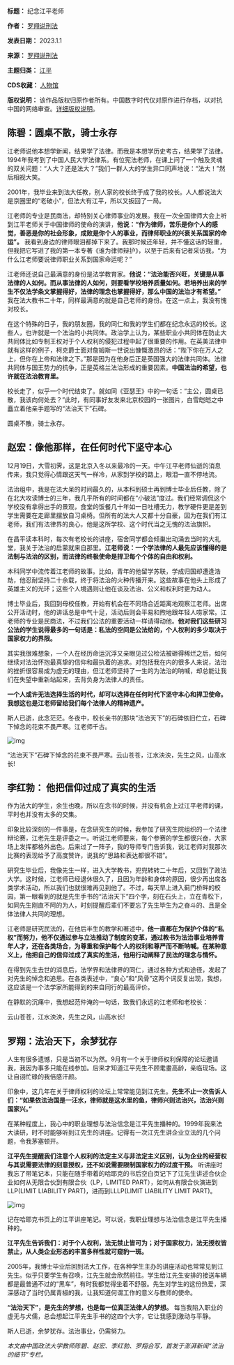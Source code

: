 

**标题：** 纪念江平老师  

**作者：** [罗翔说刑法](https://chinadigitaltimes.net/space/罗翔)  

**发表日期：** 2023.1.1  

**来源：** [罗翔说刑法](https://web.archive.org/web/https://mp.weixin.qq.com/s/lNXwsdPZM792tlwC3gqAMQ)  

**主题归类：** [江平](https://chinadigitaltimes.net/space/江平)  

**CDS收藏：** [人物馆](https://chinadigitaltimes.net/space/%E4%BA%BA%E7%89%A9%E9%A6%86)  

**版权说明：** 该作品版权归原作者所有。中国数字时代仅对原作进行存档，以对抗中国的网络审查。[详细版权说明](https://chinadigitaltimes.net/chinese/copyright)。


陈碧：圆桌不散，骑士永存
------------


江老师说他本想学新闻，结果学了法律。而我是本想学历史考古，结果学了法律。1994年我考到了中国人民大学法律系。有位宪法老师，在课上问了一个触及灵魂的双关问题：“人大？还是法大？”我们一群人大的学生异口同声地说：“法大！”然后相视大笑。


2001年，我毕业来到法大任教，别人家的校长终于成了我的校长。人人都说法大是京圈里的“老破小”，但法大有江平，所以又扳回了一局。


江老师的专业是民商法，却特别关心律师事业的发展。我在一次全国律师大会上听到江平老师关于中国律师的使命的演讲，**他说：“作为律师，苦乐是你个人的感觉，善恶是你的社会形象，成败是你个人的事业，而律师职业的兴衰关系国家的命运”。** 我看到身边的律师眼泪都掉下来了。我那时候还年轻，并不懂这话的轻重，但我把它写进了我的第一本专著《谁为律师辩护》，以至于后来有记者采访我，“为什么江老师要说律师职业关系到国家命运呢？”


江老师还说自己最满意的身份是法学教育家。**他说：“法治能否兴旺，关键是从事法律的人如何。而从事法律的人如何，则要看学校培养质量如何。若培养出来的学生不仅法学条文掌握得好，法律的理念也掌握得好，那么中国的法治才有希望。”** 我在法大教书二十年，同样最满意的就是自己老师的身份。在这一点上，我没有愧对校长。


在这个特殊的日子，我的朋友圈，我的同仁和我的学生们都在纪念永远的校长。这些人，也许就是一个法治的小共同体。政治学上认为，某些职业小共同体在防止大共同体比如专制王权对于个人权利的侵犯过程中起了很重要的作用。在英美法律中就有这样的例子，柯克爵士面对詹姆斯一世说出慷慨激昂的话：“陛下你在万人之上，但你在上帝和法律之下。”那是因为在他身后正是英国强大的法律共同体。法律共同体与国王势力的抗争，正是英格兰法治形成的重要因素。**中国法治的希望，也许就在法治教育里。** 


校长走了，似乎一个时代结束了。就如同《亚瑟王》中的一句话：“主公，圆桌已散，我该向何处去？”此时，有同事好友发来北京校园的一张图片，白雪皑皑之中矗立着他亲手题写的“法治天下”石碑。


圆桌不散，骑士永存。


赵宏：像他那样，在任何时代下坚守本心
------------------


12月19日，大雪初霁，这是北京入冬以来最冷的一天。中午江平老师仙逝的消息传来，我只觉得心情跟这天气一样冷，从家到学校的路上，眼泪一直不停地流。


法治组中，我是在法大呆的时间最久的，从本科到硕士再到博士毕业后任教，除了在北大攻读博士的三年，我几乎所有的时间都在“小破法”度过。我们经常调侃这个学校没有拿得出手的景观，食堂的饭餐几十年如一日吐槽无力，教学硬件更是差到学生需要在走廊里摆放自习桌椅。但所有的法大人又都十分自豪，因为在我们有江老师，我们有法律界的良心，他是这所学校、这个时代当之无愧的法治旗帜。


在昌平读本科时，每次有老校长的讲座，宿舍同学都会倾巢出动涌去当时的大礼堂，我关于法治的启蒙就来自那里。**江老师说：一个学法律的人最先应该懂得的是法制与法治的区别，而法律的终极使命是捍卫每个个体的自由和权利。** 


本科同学中流传着江老师的故事。比如，青年的他留学苏联，学成归国却遭逢浩劫，他忍耐坚持二十余载，终于将法治的火种传播开来。这些故事在他头上形成了英雄主义的光环；这些个人境遇则让他在谈及法治、公义和权利时更为动人。


博士毕业后，我回到母校任教，开始有机会在不同场合近距离地观察江老师。出席公开活动时，他的讲话总是中气十足，活动后则会平易和煦地跟年轻人唠家常。江老师的专业是民商法，不过我们公法的重要活动一样请得动他。**他对我们这些研习公法的学生说得最多的一句话是：私法的空间是公法给的，个人权利的多少取决于国家权力的界限。** 


其实我很难想象，一个人在经历命运沉浮又亲眼见过公检法被砸得稀烂之后，如何继续对法治怀抱最真挚的信仰和最执着的追求。对包括我在内的很多人来说，法治的挫折很容易成为虚无的理由，但江老师坚持了一生的为法治的呐喊，却总能让我们在失望中重新站起来，去背负身为法律人的责任。


**一个人或许无法选择生活的时代，却可以选择在任何时代下坚守本心和捍卫使命。我想这也是江老师留给我们每个法律人的精神遗产。** 


斯人已逝，此念茫茫。冬夜中，校长亲书的那块“法治天下”的石碑依旧伫立，石碑下悼念的花束不畏严寒。江老师千古。


![img](https://chinadigitaltimes.net/chinese/files/2023/12/post-703456-658456d877526.)


“法治天下”石碑下悼念的花束不畏严寒。云山苍苍，江水泱泱，先生之风，山高水长! 


李红勃： 他把信仰过成了真实的生活
-----------------


作为法大的学生，余生也晚，所以在念书的时候，并没有机会上过江平老师的课，平时也并没有太多的交集。


印象比较深刻的一件事是，在念研究生的时候，我参加了研究生院组织的一个法律辩论赛，江老先生是评委之一。听说江老师要来，每个参赛的学生都很兴奋，大家场上发挥都格外出色。后来过了一阵子，我的导师专门告诉我，说江老师对我那次比赛的表现给予了高度赞许，说我的“思路和表达都很不错”。


研究生毕业后，我像先生一样，进入大学教书，兜兜转转二十年后，又回到了政法大学。这时候，江老师已经退休很久了，且因为年龄和身体的原因，很少再出席各类学术活动，所以我们也就很难再见到他了。不过，每天早上进入蓟门桥畔的校园，第一眼看到的就是先生手书的“法治天下”四个字，刻在石头上，立在青松下，如同先生刚直不阿的为人，时刻提醒后辈们不要忘了先生毕生为之奋斗的、且是全体法律人共同的理想。


江老师是研究民法的，在他后半生的教学和著述中，**他一直都在为保护个体的“私权”而努力，他不仅通过参与立法推动了制度的变革，通过教书为法治事业培养青年人才，还在各类场合，为尊重和保护每个人的权利和尊严而不断呐喊。在某种意义上，他把自己的信仰过成了真实的生活，他用行动阐释了民法的理念与情怀。** 


在得到先生去世的消息后，法学界和法律界的同仁，通过各种方式和途径，发起了对先生的悼念和追思。在各类表述中，“良心”和“风骨”这两个词反复出现，我想，这应该是一个法学家所能得到的来自同行的最高评价。


在静默的沉痛中，我想起范仲淹的一句话，致我们永远的江老师和老校长：


云山苍苍，江水泱泱，先生之风，山高水长!


罗翔：法治天下，余梦犹存
------------


人生有很多遗憾，只是当初不以为然。9月有一个关于律师权利保障的论坛邀请我，我因为事多只能在线参加。后来才知道江平先生不顾耄耋高龄，亲临现场。这让自诩忙碌的我倍感汗颜。


印象中，这几年在关于律师权利的论坛上常常能见到江先生。**先生不止一次告诉人们：“如果依法治国是一汪水，律师就是这水里的鱼，律师兴则法治兴，法治兴则国家兴。”** 


在某种程度上，我心中的职业理想与法治信念是江平先生播种的。1999年我来法大读研，时不时能够听到江先生的讲座。记得有一次江先生讲企业立法的几个问题，令我茅塞顿开。


**江平先生提醒我们注意个人权利的法定主义与非法定主义区别，认为企业的经营权与其说需要法律的刻意授权，还不如说需要限制国家权力的过度干预。** 听讲座时我忘了带笔记本，只能在随手带着的哈耶克的书后空白页记下了江先生讲述合伙企业如何从无限合伙到有限合伙（LP，LIMITED PART），如何从有限合伙演进到LLP(LIMIT LIABILITY PART)，进而到LLLP(LIMIT LIABILITY LIMIT PART)。


![img](https://chinadigitaltimes.net/chinese/files/2023/12/post-703456-658456d8913d5.)


记在哈耶克书页上的江平讲座笔记。可以说，我职业理想与法治信念是江平先生播种的。


**江平先生告诉我们：对于个人权利，法无禁止皆可为；对于国家权力，法无授权皆禁止，从人类企业形态的丰富多样性就可窥豹一斑。** 


2005年，我博士毕业后回到法大工作，在各种学生主办的讲座活动也常常见到江先生。似乎只要学生有召唤，江先生就会欣然前往。学生给江先生安排的接送车辆都是最普通不过的“黑车”，有时我都觉得坐着不舒服。先生对学生的这份热爱，深深感动了当时仍属青椒的我，让我知道何谓工作的意义与教师的使命。


**“法治天下”，是先生的梦想，也是每一位真正法律人的梦想。** 每当我陷入职业的虚无与犬儒，总会想起江平先生手书的这四个大字，它让我感到激动与平静。


斯人已逝，余梦犹存。法治事业，仍需努力。


*本文由中国政法大学教师陈碧、赵宏、李红勃、罗翔合写，首发于澎湃新闻“法治的细节”专栏。*

